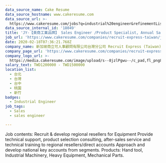 ```yaml
---
data_source_name: Cake Resume
data_source_hostname: www.cakeresume.com
data_source_url: >-
  https://www.cakeresume.com/jobs?q=industrial%20engineer&refinementList%5Blang_name%5D%5B0%5D=English&refinementList%5Bsalary_type%5D=per_year
data_source_internal_id: '18049'
title: 'JY-【美商工業品牌】 Sales Engineer /Product Specialist, Annual Salary above 1.2M'
job_url: 'https://www.cakeresume.com/companies/recruit-express-taiwan/jobs/5425b3'
date: 2020-02-18T07:36:21.768Z
company_name: 新加坡商立可人事顧問有限公司台灣分公司 Recruit Express (Taiwan)
company_page_url: 'https://www.cakeresume.com/companies/recruit-express-taiwan'
company_logo_url: >-
  https://media.cakeresume.com/image/upload/s--8jzlPgwu--/c_pad,fl_png8,h_200,w_200/v1566176619/pxugexvfcc68sz5kf2sn.png
salary_text: TWD1200000 - TWD1500000
location_list:
  - 台北
  - 台灣
  - 台中
  - 桃園
  - 新竹
badges:
  - Industrial Engineer
job_tags:
  - Sales
  - sales engineer

---
```


Job contents: Recruit & develop regional resellers for Equipment Provide technical support, product selection consulting, after-sales service and technical training to regional resellers/direct accounts Approach and develop national key accounts from segments. Products: Hand tool, Industrial Machinery, Heavy Equipment, Mechanical Parts.